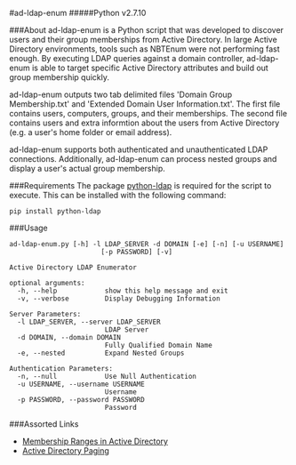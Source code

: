 #ad-ldap-enum
#####Python v2.7.10

###About
ad-ldap-enum is a Python script that was developed to discover users and their group memberships from Active Directory. In large Active Directory environments, tools such as NBTEnum were not performing fast enough. By executing LDAP queries against a domain controller, ad-ldap-enum is able to target specific Active Directory attributes and build out group membership quickly.

ad-ldap-enum outputs two tab delimited files 'Domain Group Membership.txt' and 'Extended Domain User Information.txt'. The first file contains users, computers, groups, and their memberships. The second file contains users and extra informtion about the users from Active Directory (e.g. a user's home folder or email address).

ad-ldap-enum supports both authenticated and unauthenticated LDAP connections. Additionally, ad-ldap-enum can process nested groups and display a user's actual group membership. 

###Requirements
The package [python-ldap](http://www.python-ldap.org/index.html) is required for the script to execute. This can be installed with the following command:
```
pip install python-ldap
````

###Usage
```
ad-ldap-enum.py [-h] -l LDAP_SERVER -d DOMAIN [-e] [-n] [-u USERNAME]
                       [-p PASSWORD] [-v]

Active Directory LDAP Enumerator

optional arguments:
  -h, --help            show this help message and exit
  -v, --verbose         Display Debugging Information

Server Parameters:
  -l LDAP_SERVER, --server LDAP_SERVER
                        LDAP Server
  -d DOMAIN, --domain DOMAIN
                        Fully Qualified Domain Name
  -e, --nested          Expand Nested Groups

Authentication Parameters:
  -n, --null            Use Null Authentication
  -u USERNAME, --username USERNAME
                        Username
  -p PASSWORD, --password PASSWORD
                        Password
```


###Assorted Links
* [Membership Ranges in Active Directory](https://msdn.microsoft.com/en-us/library/Aa367017)
* [Active Directory Paging](https://technet.microsoft.com/en-us/library/Cc755809(v=WS.10).aspx#w2k3tr_adsrh_how_lhjt)
